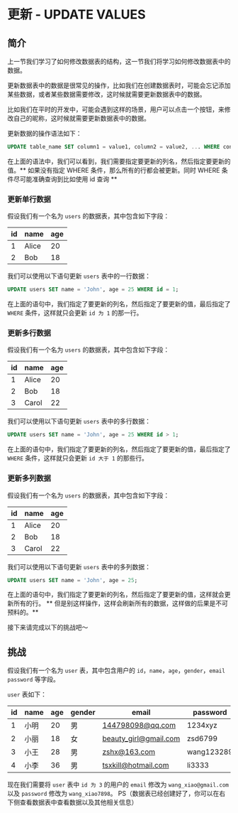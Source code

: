 # 更新 - UPDATE VALUES

## 简介

上一节我们学习了如何修改数据表的结构，这一节我们将学习如何修改数据表中的数据。

更新数据表中的数据是很常见的操作，比如我们在创建数据表时，可能会忘记添加某些数据，或者某些数据需要修改，这时候就需要更新数据表中的数据。

比如我们在平时的开发中，可能会遇到这样的场景，用户可以点击一个按钮，来修改自己的昵称，这时候就需要更新数据表中的数据。

更新数据的操作语法如下：

```sql
UPDATE table_name SET column1 = value1, column2 = value2, ... WHERE condition;
```

在上面的语法中，我们可以看到，我们需要指定要更新的列名，然后指定要更新的值。** 如果没有指定 WHERE 条件，那么所有的行都会被更新。同时 WHERE 条件尽可能准确查询到比如使用 id 查询 **

### 更新单行数据

假设我们有一个名为 `users` 的数据表，其中包含如下字段：

| id  | name  | age |
| --- | ----- | --- |
| 1   | Alice | 20  |
| 2   | Bob   | 18  |

我们可以使用以下语句更新 `users` 表中的一行数据：

```sql
UPDATE users SET name = 'John', age = 25 WHERE id = 1;
```

在上面的语句中，我们指定了要更新的列名，然后指定了要更新的值，最后指定了 `WHERE` 条件，这样就只会更新 `id 为 1` 的那一行。

### 更新多行数据

假设我们有一个名为 `users` 的数据表，其中包含如下字段：

| id  | name  | age |
| --- | ----- | --- |
| 1   | Alice | 20  |
| 2   | Bob   | 18  |
| 3   | Carol | 22  |

我们可以使用以下语句更新 `users` 表中的多行数据：

```sql
UPDATE users SET name = 'John', age = 25 WHERE id > 1;
```

在上面的语句中，我们指定了要更新的列名，然后指定了要更新的值，最后指定了 `WHERE` 条件，这样就只会更新 `id 大于 1` 的那些行。

### 更新多列数据

假设我们有一个名为 `users` 的数据表，其中包含如下字段：

| id  | name  | age |
| --- | ----- | --- |
| 1   | Alice | 20  |
| 2   | Bob   | 18  |
| 3   | Carol | 22  |

我们可以使用以下语句更新 `users` 表中的多列数据：

```sql
UPDATE users SET name = 'John', age = 25;
```

在上面的语句中，我们指定了要更新的列名，然后指定了要更新的值，这样就会更新所有的行。
** 但是别这样操作，这样会刷新所有的数据，这样做的后果是不可预料的。**

接下来请完成以下的挑战吧～

## 挑战

假设我们有一个名为 `user` 表，其中包含用户的 `id`，`name`，`age`，`gender`，`email` `password` 等字段。

`user` 表如下：

| id  | name | age | gender | email                 | password   |
| --- | ---- | --- | ------ | --------------------- | ---------- |
| 1   | 小明 | 20  | 男     | 144798098@qq.com      | 1234xyz    |
| 2   | 小丽 | 18  | 女     | beauty_girl@gmail.com | zsd6799    |
| 3   | 小王 | 28  | 男     | zshx@163.com          | wang123289 |
| 4   | 小李 | 36  | 男     | tsxkill@hotmail.com   | li3333     |

现在我们需要将 `user` 表中 `id 为 3` 的用户的 `email` 修改为 `wang_xiao@gmail.com` 以及 `password` 修改为 `wang_xiao7898`。
PS（数据表已经创建好了，你可以在右下侧查看数据表中查看数据以及其他相关信息）
